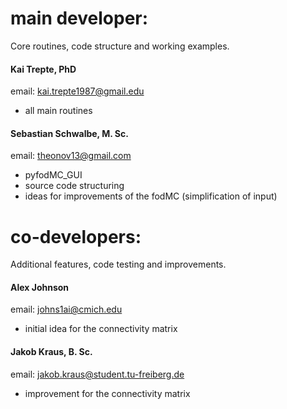 # main developer:   
Core routines, code structure and working examples.

#### Kai Trepte, PhD  
email: kai.trepte1987@gmail.edu
- all main routines

#### Sebastian Schwalbe, M. Sc.  
email: theonov13@gmail.com
- pyfodMC_GUI 
- source code structuring 
- ideas for improvements of the fodMC (simplification of input) 

# co-developers: 
Additional features, code testing and improvements.

#### Alex Johnson
email: johns1ai@cmich.edu
- initial idea for the connectivity matrix 

#### Jakob Kraus, B. Sc. 
email: jakob.kraus@student.tu-freiberg.de
- improvement for the connectivity matrix 
